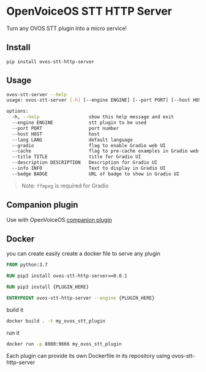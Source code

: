 # OpenVoiceOS STT HTTP Server

Turn any OVOS STT plugin into a micro service!

## Install

`pip install ovos-stt-http-server`

## Usage

```bash
ovos-stt-server --help
usage: ovos-stt-server [-h] [--engine ENGINE] [--port PORT] [--host HOST]

options:
  -h, --help                  show this help message and exit
  --engine ENGINE             stt plugin to be used
  --port PORT                 port number
  --host HOST                 host
  --lang LANG                 default language
  --gradio                    flag to enable Gradio web UI
  --cache                     flag to pre-cache examples in Gradio web UI
  --title TITLE               title for Gradio UI
  --description DESCRIPTION   Description for Gradio UI
  --info INFO                 Text to display in Gradio UI
  --badge BADGE               URL of badge to show in Gradio UI
```
> Note: `ffmpeg` is required for Gradio
## Companion plugin

Use with OpenVoiceOS [companion plugin](https://github.com/OpenVoiceOS/ovos-stt-server-plugin)


## Docker

you can create easily create a docker file to serve any plugin

```dockerfile
FROM python:3.7

RUN pip3 install ovos-stt-http-server==0.0.1

RUN pip3 install {PLUGIN_HERE}

ENTRYPOINT ovos-stt-http-server --engine {PLUGIN_HERE}
```

build it
```bash
docker build . -t my_ovos_stt_plugin
```

run it
```bash
docker run -p 8080:9666 my_ovos_stt_plugin
```

Each plugin can provide its own Dockerfile in its repository using ovos-stt-http-server
